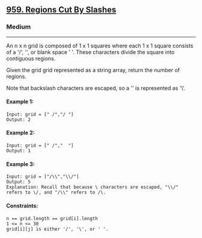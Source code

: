 [959. Regions Cut By Slashes](https://leetcode.com/problems/regions-cut-by-slashes/?envType=daily-question&envId=2024-08-10)
---------------------------------------------------------------------------------------------------------------------------------------------

### Medium
---------------------------------------------------------------------------------------------------------------------------------------------

An n x n grid is composed of 1 x 1 squares where each 1 x 1 square consists of a '/', '\', or blank space ' '. These characters divide the square into contiguous regions.

Given the grid grid represented as a string array, return the number of regions.

Note that backslash characters are escaped, so a '\' is represented as '\\'.

#### Example 1:
```
Input: grid = [" /","/ "]
Output: 2
```
#### Example 2:
```
Input: grid = [" /","  "]
Output: 1
```
#### Example 3:
```
Input: grid = ["/\\","\\/"]
Output: 5
Explanation: Recall that because \ characters are escaped, "\\/" refers to \/, and "/\\" refers to /\.
```
#### Constraints:
```
n == grid.length == grid[i].length
1 <= n <= 30
grid[i][j] is either '/', '\', or ' '.
```

